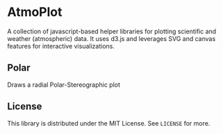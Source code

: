 AtmoPlot
========

A collection of javascript-based helper libraries for plotting scientific and weather (atmospheric) data. It uses d3.js and leverages SVG and canvas features for interactive visualizations.

Polar
-----

Draws a radial Polar-Stereographic plot



License
--------

This library is distributed under the MIT License. See `LICENSE` for more.